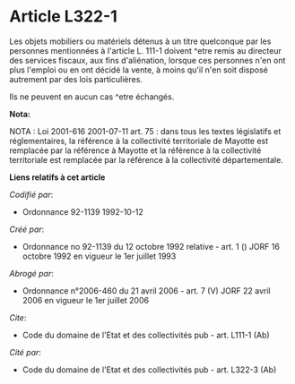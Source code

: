 # Article L322-1

Les objets mobiliers ou matériels détenus à un titre quelconque par les personnes mentionnées à l'article L. 111-1 doivent
^etre remis au directeur des services fiscaux, aux fins d'aliénation, lorsque ces personnes n'en ont plus l'emploi ou en ont
décidé la vente, à moins qu'il n'en soit disposé autrement par des lois particulières.

Ils ne peuvent en aucun cas ^etre échangés.

**Nota:**

NOTA : Loi 2001-616 2001-07-11 art. 75 : dans tous les textes législatifs et réglementaires, la référence à la collectivité
territoriale de Mayotte est remplacée par la référence à Mayotte et la référence à la collectivité territoriale est remplacée
par la référence à la collectivité départementale.

**Liens relatifs à cet article**

_Codifié par_:

  - Ordonnance 92-1139 1992-10-12

_Créé par_:

  - Ordonnance no 92-1139 du 12 octobre 1992 relative  - art. 1 () JORF 16 octobre 1992 en vigueur le 1er juillet 1993

_Abrogé par_:

  - Ordonnance n°2006-460 du 21 avril 2006 - art. 7 (V) JORF 22 avril 2006 en vigueur le 1er juillet 2006

_Cite_:

  - Code du domaine de l'Etat et des collectivités pub - art. L111-1 (Ab)

_Cité par_:

  - Code du domaine de l'Etat et des collectivités pub - art. L322-3 (Ab)
